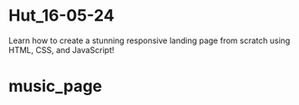 # Hut_16-05-24
Learn how to create a stunning responsive landing page from scratch using HTML, CSS, and JavaScript!
# music_page
